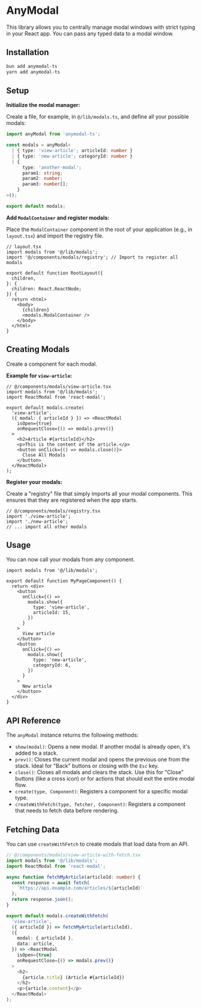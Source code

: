 # AnyModal

This library allows you to centrally manage modal windows with strict typing in your React app. You can pass any typed data to a modal window.

## Installation

```bash
bun add anymodal-ts
yarn add anymodal-ts
```

## Setup

**Initialize the modal manager:**

Create a file, for example, in `@/lib/modals.ts`, and define all your possible modals:

```ts
import anyModal from 'anymodal-ts';

const modals = anyModal<
  | { type: 'view-article'; articleId: number }
  | { type: 'new-article'; categoryId: number }
  | {
      type: 'another-modal';
      param1: string;
      param2: number;
      param3: number[];
    }
>();

export default modals;
```

**Add `ModalContainer` and register modals:**

Place the `ModalContainer` component in the root of your application (e.g., in `layout.tsx`) and import the registry file.

```tsx
// layout.tsx
import modals from '@/lib/modals';
import '@/components/modals/registry'; // Import to register all modals

export default function RootLayout({
  children,
}: {
  children: React.ReactNode;
}) {
  return <html>
    <body>
      {children}
      <modals.ModalContainer />
    </body>
  </html>
}
```

## Creating Modals

Create a component for each modal.

**Example for `view-article`:**

```tsx
// @/components/modals/view-article.tsx
import modals from '@/lib/modals';
import ReactModal from 'react-modal';

export default modals.create(
  'view-article',
  ({ modal: { articleId } }) => <ReactModal
    isOpen={true}
    onRequestClose={() => modals.prev()}
  >
    <h2>Article #{articleId}</h2>
    <p>This is the content of the article.</p>
    <button onClick={() => modals.close()}>
      Close All Modals
    </button>
  </ReactModal>
);
```

**Register your modals:**

Create a "registry" file that simply imports all your modal components. This ensures that they are registered when the app starts.

```tsx
// @/components/modals/registry.tsx
import './view-article';
import './new-article';
// ... import all other modals
```

## Usage

You can now call your modals from any component.

```tsx
import modals from '@/lib/modals';

export default function MyPageComponent() {
  return <div>
    <button
      onClick={() =>
        modals.show({
          type: 'view-article',
          articleId: 15,
        })
      }
    >
      View article
    </button>
    <button
      onClick={() =>
        modals.show({
          type: 'new-article',
          categoryId: 6,
        })
      }
    >
      New article
    </button>
  </div>
}
```

## API Reference

The `anyModal` instance returns the following methods:

* `show(modal)`: Opens a new modal. If another modal is already open, it's added to a stack.
* `prev()`: Closes the current modal and opens the previous one from the stack. Ideal for "Back" buttons or closing with the `Esc` key.
* `close()`: Closes all modals and clears the stack. Use this for "Close" buttons (like a cross icon) or for actions that should exit the entire modal flow.
* `create(type, Component)`: Registers a component for a specific modal type.
* `createWithFetch(type, fetcher, Component)`: Registers a component that needs to fetch data before rendering.

## Fetching Data

You can use `createWithFetch` to create modals that load data from an API.

```ts
// @/components/modals/view-article-with-fetch.tsx
import modals from '@/lib/modals';
import ReactModal from 'react-modal';

async function fetchMyArticle(articleId: number) {
  const response = await fetch(
    `https://api.example.com/articles/${articleId}`
  );
  return response.json();
}

export default modals.createWithFetch(
  'view-article',
  ({ articleId }) => fetchMyArticle(articleId),
  ({
    modal: { articleId },
    data: article,
  }) => <ReactModal
    isOpen={true}
    onRequestClose={() => modals.prev()}
  >
    <h2>
      {article.title} (Article #{articleId})
    </h2>
    <p>{article.content}</p>
  </ReactModal>
);